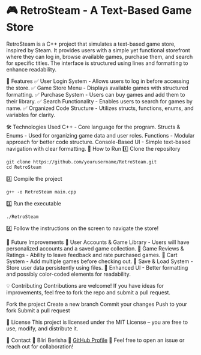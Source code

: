 # 🎮 RetroSteam - A Text-Based Game Store
RetroSteam is a C++ project that simulates a text-based game store, inspired by Steam. It provides users with a simple yet functional storefront where they can log in, browse available games, purchase them, and search for specific titles. The interface is structured using lines and formatting to enhance readability.

📌 Features
✅ User Login System - Allows users to log in before accessing the store.
✅ Game Store Menu - Displays available games with structured formatting.
✅ Purchase System - Users can buy games and add them to their library.
✅ Search Functionality - Enables users to search for games by name.
✅ Organized Code Structure - Utilizes structs, functions, enums, and variables for clarity.

🛠️ Technologies Used
C++ - Core language for the program.
Structs & Enums - Used for organizing game data and user roles.
Functions - Modular approach for better code structure.
Console-Based UI - Simple text-based navigation with clear formatting.
🚀 How to Run
1️⃣ Clone the repository

```
git clone https://github.com/yourusername/RetroSteam.git
cd RetroSteam
```
2️⃣ Compile the project

```
g++ -o RetroSteam main.cpp
```
3️⃣ Run the executable
```
./RetroSteam
```
4️⃣ Follow the instructions on the screen to navigate the store!

🎯 Future Improvements
🔹 User Accounts & Game Library - Users will have personalized accounts and a saved game collection.
🔹 Game Reviews & Ratings - Ability to leave feedback and rate purchased games.
🔹 Cart System - Add multiple games before checking out.
🔹 Save & Load System - Store user data persistently using files.
🔹 Enhanced UI - Better formatting and possibly color-coded elements for readability.

💡 Contributing
Contributions are welcome! If you have ideas for improvements, feel free to fork the repo and submit a pull request.

Fork the project
Create a new branch
Commit your changes
Push to your fork
Submit a pull request

📜 License
This project is licensed under the MIT License – you are free to use, modify, and distribute it.

📩 Contact
📧 Bliri Berisha
🔗 [GitHub Profile](https://github.com/BliriBerisha)
💬 Feel free to open an issue or reach out for collaboration!
